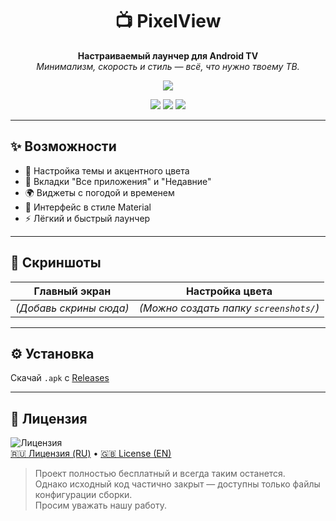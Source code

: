 <h1 align="center">📺 PixelView</h1>

<p align="center">
  <strong>Настраиваемый лаунчер для Android TV</strong><br/>
  <em>Минимализм, скорость и стиль — всё, что нужно твоему ТВ.</em>
</p>

<p align="center">
  <a href="./README.md"><img src="https://img.shields.io/badge/🇬🇧 Read in English-grey?style=for-the-badge" /></a>
</p>

<p align="center">
  <img src="https://img.shields.io/badge/Платформа-Android%20TV-green?style=flat-square" />
  <img src="https://img.shields.io/badge/Сделано%20на-Java-blue?style=flat-square" />
  <img src="https://img.shields.io/badge/license-PixelSmith%20Custom-red?style=flat-square" />
</p>

---

## ✨ Возможности

- 🎨 Настройка темы и акцентного цвета  
- 📁 Вкладки "Все приложения" и "Недавние"  
- 🌍 Виджеты с погодой и временем  
- 📱 Интерфейс в стиле Material  
- ⚡ Лёгкий и быстрый лаунчер  

---

## 📸 Скриншоты

| Главный экран | Настройка цвета |
|---------------|-----------------|
| *(Добавь скрины сюда)* | *(Можно создать папку `screenshots/`)* |

---

## ⚙️ Установка

Скачай `.apk` с [Releases](https://github.com/PixelSmith-tech/PixelView/releases)  

---

## 📜 Лицензия

![Лицензия](https://img.shields.io/badge/license-PixelSmith%20Custom-red?style=flat-square)  
[🇷🇺 Лицензия (RU)](LICENSE_RU.md) • [🇬🇧 License (EN)](LICENSE)

> Проект полностью бесплатный и всегда таким останется.  
> Однако исходный код частично закрыт — доступны только файлы конфигурации сборки.  
> Просим уважать нашу работу.
